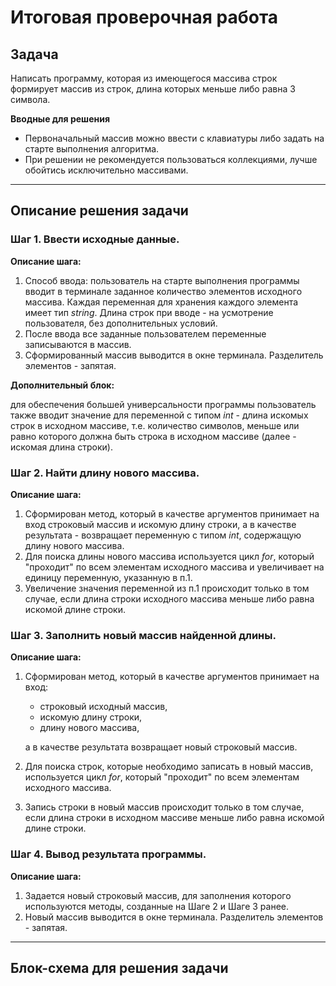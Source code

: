 # **Итоговая проверочная работа**

## **Задача**

Написать программу, которая из имеющегося массива строк формирует массив из строк, длина которых меньше либо равна 3 символа.

**Вводные для решения**

* Первоначальный массив можно ввести с клавиатуры либо задать на старте выполнения алгоритма.
* При решении не рекомендуется пользоваться коллекциями, лучше обойтись исключительно массивами.

___

## **Описание решения задачи**

### **Шаг 1. Ввести исходные данные.**

**Описание шага:**

1. Способ ввода: пользователь на старте выполнения программы вводит в терминале заданное количество элементов исходного массива. Каждая переменная для хранения каждого элемента имеет тип *string*. Длина строк при вводе - на усмотрение пользователя, без дополнительных условий.
2. После ввода все заданные пользователем переменные записываются в массив.
3. Сформированный массив выводится в окне терминала. Разделитель элементов - запятая.

**Дополнительный блок:** 

для обеспечения большей универсальности программы пользователь также вводит значение для переменной с типом *int* - длина искомых строк в исходном массиве, т.е. количество символов, меньше или равно которого должна быть строка в исходном массиве (далее - искомая длина строки).

### **Шаг 2. Найти длину нового массива.**

**Описание шага:**

1. Сформирован метод, который в качестве аргументов принимает на вход строковый массив и искомую длину строки, а в качестве результата - возвращает переменную с типом *int*, содержащую длину нового массива.
2. Для поиска длины нового массива используется цикл *for*, который "проходит" по всем элементам исходного массива и увеличивает на единицу переменную, указанную в п.1.
3. Увеличение значения переменной из п.1 происходит только в том случае, если длина строки исходного массива меньше либо равна искомой длине строки. 

### **Шаг 3. Заполнить новый массив найденной длины.**

**Описание шага:**

1. Сформирован метод, который в качестве аргументов принимает на вход:
    * строковый исходный массив,
    * искомую длину строки,
    * длину нового массива,

    а в качестве результата возвращает новый строковый массив.

2. Для поиска строк, которые необходимо записать в новый массив, используется цикл *for*, который "проходит" по всем элементам исходного массива.
3. Запись строки в новый массив происходит только в том случае, если длина строки в исходном массиве меньше либо равна искомой длине строки. 

### **Шаг 4. Вывод результата программы.**

**Описание шага:**

1. Задается новый строковый массив, для заполнения которого используются методы, созданные на Шаге 2 и Шаге 3 ранее.
2. Новый массив выводится в окне терминала. Разделитель элементов - запятая.

___

## **Блок-схема для решения задачи**